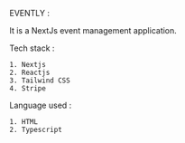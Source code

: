 EVENTLY :

It is a NextJs event management application.

Tech stack : 
    
    1. Nextjs 
    2. Reactjs
    3. Tailwind CSS
    4. Stripe


Language used : 

    1. HTML 
    2. Typescript